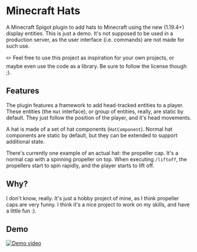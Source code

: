 # Minecraft Hats
A Minecraft Spigot plugin to add hats to Minecraft
using the new (1.19.4+) display entities.
This is just a demo.
It's not supposed to be used in a production server,
as the user interface (i.e. commands) are not made for such use.

✏️ Feel free to use this project as inspiration for your own projects,
or maybe even use the code as a library.
Be sure to follow the license though ;).

## Features
The plugin features a framework to add head-tracked entities to a player.
These entities (the `Hat` interface), or group of entities, really,
are static by default.
They just follow the position of the player, and it's head movements.

A hat is made of a set of hat components (`HatComponent`).
Normal hat components are static by default,
but they can be extended to support additional state.

There's currently one example of an actual hat: the propeller cap.
It's a normal cap with a spinning propeller on top.
When executing `/liftoff`, the propellers start to spin rapidly,
and the player starts to lift off.


## Why?
I don't know, really.
It's just a hobby project of mine,
as I think propeller caps are very funny.
I think it's a nice project to work on my skills,
and have a little fun :).


## Demo
[![Demo video](https://img.youtube.com/vi/dzVtftEQqdc/0.jpg)](https://www.youtube.com/watch?v=dzVtftEQqdc)
